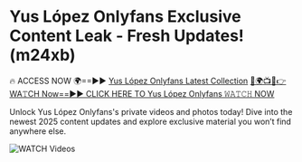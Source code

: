 # Yus López Onlyfans Exclusive Content Leak - Fresh Updates! (m24xb)

🔥 ACCESS NOW 🌍==►► <a href="https://tinyurl.com/3fjeunct" rel="nofollow">Yus López Onlyfans Latest Collection</a></h3>
[🔴🌍📺📱👉WA𝚃CH Now==►► CLICK HERE TO Yus López Onlyfans 𝚆𝙰𝚃𝙲𝙷 NOW](https://tinyurl.com/3fjeunct)

Unlock Yus López Onlyfans's private videos and photos today! Dive into the newest 2025 content updates and explore exclusive material you won’t find anywhere else.


<a href="https://tinyurl.com/3fjeunct" rel="nofollow" data-target="animated-image.originalLink"><img src="https://camo.githubusercontent.com/8a4f000d20f83aca3bf7ec5f350d767afa0574a8a352519fd8cfa583a6f93a33/68747470733a2f2f692e696d6775722e636f6d2f644a486b345a712e676966" alt="WATCH Videos" data-canonical-src="https://i.imgur.com/dJHk4Zq.gif" style="max-width: 100%; display: inline-block;" data-target="animated-image.originalImage"></a>
